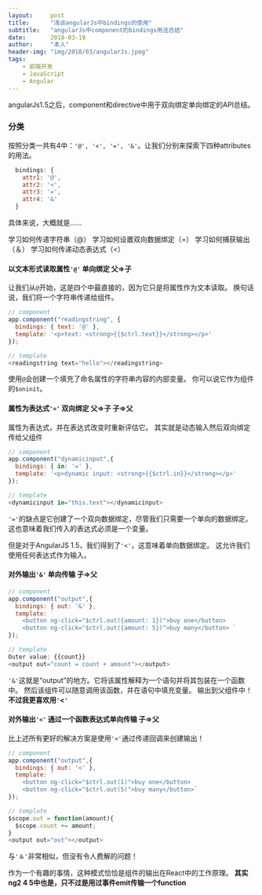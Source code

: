 ```yaml
---
layout:     post
title:      "浅谈angularJs中bindings的使用"
subtitle:   "angularJs中component的bindings用法总结"
date:       2018-03-19
author:     "本人"
header-img: "img/2018/03/angularJs.jpeg"
tags:
    - 前端开发
    - JavaScript
    - Angular
---
```



angularJs1.5之后，component和directive中用于双向绑定单向绑定的API总结。

### 分类

按照分类一共有4中：`'@', '<', '=', '&'`。让我们分别来探索下四种attributes的用法。

```javascript
  bindings: {
    attr1: '@',
    attr2: '<',
    attr3: '=',
    attr4: '&'
  }
```

具体来说，大概就是......

学习如何传递字符串（@）
学习如何设置双向数据绑定（=）
学习如何捕获输出（＆）
学习如何传递动态表达式（<）


#### 以文本形式读取属性`'@'` 单向绑定 父=>子

让我们从`@`开始，这是四个中最直接的，因为它只是将属性作为文本读取。 换句话说，我们将一个字符串传递给组件。

```javascript
// component
app.component("readingstring", {
  bindings: { text: '@' },
  template: '<p>text: <strong>{{$ctrl.text}}</strong></p>'
});

// template
<readingstring text="hello"></readingstring>
```

使用`@`会创建一个填充了命名属性的字符串内容的内部变量。 你可以说它作为组件的`$oninit`。


#### 属性为表达式`'='` 双向绑定 父=>子 子=>父

属性为表达式，并在表达式改变时重新评估它。 其实就是动态输入然后双向绑定传给父组件

```javascript
// component
app.component("dynamicinput",{
  bindings: { in: '=' },
  template: '<p>dynamic input: <strong>{{$ctrl.in}}</strong></p>'
});

// template
<dynamicinput in="this.text"></dynamicinput>
```

`'='`的缺点是它创建了一个双向数据绑定，尽管我们只需要一个单向的数据绑定。 这也意味着我们传入的表达式必须是一个变量。

但是对于AngularJS 1.5，我们得到了`'<'`，这意味着单向数据绑定。 这允许我们使用任何表达式作为输入。


#### 对外输出`'&'` 单向传输 子=>父

```javascript
// component
app.component("output",{
  bindings: { out: '&' },
  template: `
    <button ng-click="$ctrl.out({amount: 1})">buy one</button>
    <button ng-click="$ctrl.out({amount: 5})">buy many</button> `
});

// template
Outer value: {{count}}
<output out="count = count + amount"></output>
```

`'&'`这就是“output”的地方。它将该属性解释为一个语句并将其包装在一个函数中。 然后该组件可以随意调用该函数，并在语句中填充变量。 输出到父组件中！**不过我更喜欢用`'`<`'`**


#### 对外输出`'<'` 通过一个函数表达式单向传输 子=>父

比上述所有更好的解决方案是使用`'<'`通过传递回调来创建输出！

```javascript
// component
app.component("output",{
  bindings: { out: '<' },
  template: `
    <button ng-click="$ctrl.out(1)">buy one</button>
    <button ng-click="$ctrl.out(5)">buy many</button>`
});

// template
$scope.out = function(amount){
  $scope.count += amount;
}
<output out="out"></output>
```

与`'＆'`非常相似，但没有令人费解的问题！

作为一个有趣的事情，这种模式恰恰是组件的输出在React中的工作原理。
**其实ng2 4 5中也是，只不过是用过事件emit传输一个function**
